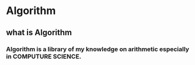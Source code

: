 # Algorithm

## what is Algorithm

### Algorithm is a library of my knowledge on arithmetic especially in COMPUTURE SCIENCE.
